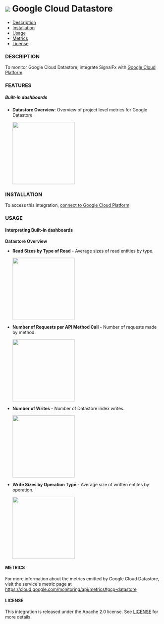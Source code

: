 # ![](./img/integration_googleclouddatastore.png) Google Cloud Datastore

- [Description](#description)
- [Installation](#installation)
- [Usage](#usage)
- [Metrics](#metrics)
- [License](#license)

### DESCRIPTION

To monitor Google Cloud Datastore, integrate SignalFx with [Google Cloud Platform](https://github.com/signalfx/integrations/tree/master/gcp)[](sfx_link:gcp).

### FEATURES

##### Built-in dashboards

- **Datastore Overview**: Overview of project level metrics for Google Datastore

  [<img src='./img/datastore_overview.png' width=200px>](./img/datastore_overview.png)


### INSTALLATION

To access this integration, [connect to Google Cloud Platform](https://github.com/signalfx/integrations/tree/master/gcp)[](sfx_link:gcp).

### USAGE

#### Interpreting Built-in dashboards

**Datastore Overview**

- **Read Sizes by Type of Read** - Average sizes of read entities by type.

  [<img src='./img/datastore-overview-read-sizes-type.png' width=200px>](./img/datastore-overview-read-sizes-type.png)

- **Number of Requests per API Method Call** - Number of requests made by method.

  [<img src='./img/datastore-overview-number-of-requests-per-method.png' width=200px>](./img/datastore-overview-number-of-requests-per-method.png)

- **Number of Writes** - Number of Datastore index writes.

  [<img src='./img/datastore-overview-number-of-writes.png' width=200px>](./img/datastore-overview-number-of-writes.png)

- **Write Sizes by Operation Type** - Average size of written entites by operation.

  [<img src='./img/datastore-overview-read-sizes-type.png' width=200px>](./img/datastore-overview-read-sizes-type.png)

#### METRICS

For more information about the metrics emitted by Google Cloud Datastore, visit the service's metric page at <a target="_blank" href="https://cloud.google.com/monitoring/api/metrics#gcp-datastore">https://cloud.google.com/monitoring/api/metrics#gcp-datastore</a>

#### LICENSE

This integration is released under the Apache 2.0 license. See [LICENSE](./LICENSE) for more details.
